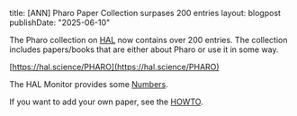 title: [ANN] Pharo Paper Collection surpases 200 entries
layout: blogpost
publishDate: "2025-06-10"

The Pharo collection on [HAL](https://hal.science) now contains over 200 entries. The collection includes papers/books that are either about Pharo or use it in some way.

[https://hal.science/PHARO](https://hal.science/PHARO)
	
The HAL Monitor provides some [Numbers](https://monitor.hal.science/?collection=PHARO).

If you want to add your own paper, see the [HOWTO](https://pharo.org/web/PharoPublications).